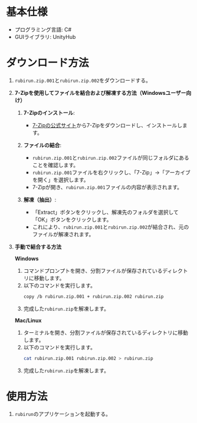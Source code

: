 # 基本仕様
- プログラミング言語: C#
- GUIライブラリ: UnityHub

# ダウンロード方法

1. `rubirun.zip.001`と`rubirun.zip.002`をダウンロードする。

2. **7-Zipを使用してファイルを結合および解凍する方法（Windowsユーザー向け）**

   1. **7-Zipのインストール**:
      - [7-Zipの公式サイト](https://www.7-zip.org/)から7-Zipをダウンロードし、インストールします。

   2. **ファイルの結合**:
      - `rubirun.zip.001`と`rubirun.zip.002`ファイルが同じフォルダにあることを確認します。
      - `rubirun.zip.001`ファイルを右クリックし、「7-Zip」→「アーカイブを開く」を選択します。
      - 7-Zipが開き、`rubirun.zip.001`ファイルの内容が表示されます。

   3. **解凍（抽出）**:
      - 「Extract」ボタンをクリックし、解凍先のフォルダを選択して「OK」ボタンをクリックします。
      - これにより、`rubirun.zip.001`と`rubirun.zip.002`が結合され、元のファイルが解凍されます。

3. **手動で結合する方法**

   **Windows**

   1. コマンドプロンプトを開き、分割ファイルが保存されているディレクトリに移動します。
   2. 以下のコマンドを実行します。
      ```sh
      copy /b rubirun.zip.001 + rubirun.zip.002 rubirun.zip
      ```
   3. 完成した`rubirun.zip`を解凍します。

   **Mac/Linux**

   1. ターミナルを開き、分割ファイルが保存されているディレクトリに移動します。
   2. 以下のコマンドを実行します。
      ```sh
      cat rubirun.zip.001 rubirun.zip.002 > rubirun.zip
      ```
   3. 完成した`rubirun.zip`を解凍します。

# 使用方法

1. `rubirun`のアプリケーションを起動する。
